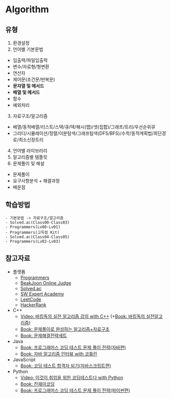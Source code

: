 # Algorithm

## 유형
1) 환경설정
2) 언어별 기본문법
  - 입출력/파일입출력
  - 변수/자료형/형변환
  - 연산자
  - 제어문(조건문/반복문)
  - **문자열 및 메서드**
  - **배열 및 메서드**
  - 함수
  - 예외처리
3) 자료구조/알고리즘
  - 배열/동적배열/리스트/스택/큐/덱/해시(맵)/셋(집합)/그래프/트리/우선순위큐
  - 그리디/시뮬레이션/정렬/이분탐색/그래프탐색(DFS/BFS)/수학/동적계획법/최단경로/최소신장트리
4) 언어별 라이브러리
5) 알고리즘별 템플릿
6) 문제풀이 및 해설
  - 문제풀이
  - 요구사항분석 + 해결과정
  - 배운점

## 학습방법
```
- 기본문법 -> 자료구조/알고리즘
- Solved.ac(Class00-Class03)
- Programmers(Lv00-Lv01)
- Programmers(고득점 Kit)
- Solved.ac(Class04-Class05)
- Programmers(Lv02-Lv03)
```

## 참고자료
- 플랫폼
  - [Programmers](https://school.programmers.co.kr/learn/challenges?order=recent&levels=1&languages=javascript)
  - [BeakJoon Online Judge](https://www.acmicpc.net/)
  - [Solved.ac](https://solved.ac/)
  - [SW Expert Academy](https://swexpertacademy.com/main/main.do)
  - [LeetCode](https://leetcode.com/problemset/)
  - [HackerRank](https://www.hackerrank.com/dashboard)
- C++
  - [Video: 바킹독의 실전 알고리즘 강의 with C++](https://www.youtube.com/playlist?list=PLtqbFd2VIQv4O6D6l9HcD732hdrnYb6CY) (+[Book: 바킹독의 실전알고리즘](https://blog.encrypted.gg/category/%EA%B0%95%EC%A2%8C/%EC%8B%A4%EC%A0%84%20%EC%95%8C%EA%B3%A0%EB%A6%AC%EC%A6%98?page=2))
  - [Book: 문제풀이로 완성하는 알고리즘+자료구조](https://product.kyobobook.co.kr/detail/S000214420933)
  - [Book: 문제해결전략세트](https://product.kyobobook.co.kr/detail/S000001032946)
- Java
  - [Book: 프로그래머스 코딩 테스트 문제 풀이 전략(자바편)](https://product.kyobobook.co.kr/detail/S000200928002)
  - [Book: 자바 알고리즘 인터뷰 with 코틀린](https://product.kyobobook.co.kr/detail/S000209071463)
- JavaScript
  - [Book: 코딩 테스트 합격자 되기(자바스크립트편)](https://product.kyobobook.co.kr/detail/S000213641007)
- Python
  - [Video: 이것이 취업을 위한 코딩테스트다 with Python](https://www.youtube.com/playlist?list=PLRx0vPvlEmdAghTr5mXQxGpHjWqSz0dgC)
  - [Book: 잔재미코딩](https://www.fun-coding.org/post/funcodingcodes.html)
  - [Book: 프로그래머스 코딩 테스트 문제 풀이 전략(파이썬편)](https://product.kyobobook.co.kr/detail/S000200927968)
